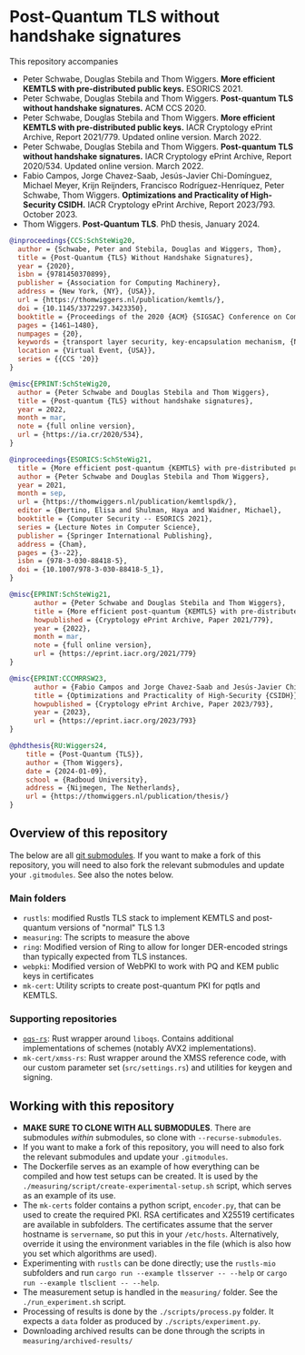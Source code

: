 # Post-Quantum TLS without handshake signatures

This repository accompanies

* Peter Schwabe, Douglas Stebila and Thom Wiggers. **More efficient KEMTLS with pre-distributed public keys.** ESORICS 2021.
* Peter Schwabe, Douglas Stebila and Thom Wiggers. **Post-quantum TLS without handshake signatures.** ACM CCS 2020.
* Peter Schwabe, Douglas Stebila and Thom Wiggers. **More efficient KEMTLS with pre-distributed public keys.** IACR Cryptology ePrint Archive, Report 2021/779. Updated online version. March 2022.
* Peter Schwabe, Douglas Stebila and Thom Wiggers. **Post-quantum TLS without handshake signatures.** IACR Cryptology ePrint Archive, Report 2020/534. Updated online version. March 2022.
* Fabio Campos, Jorge Chavez-Saab, Jesús-Javier Chi-Domínguez, Michael Meyer, Krijn Reijnders, Francisco Rodríguez-Henríquez, Peter Schwabe, Thom Wiggers. **Optimizations and Practicality of High-Security CSIDH.** IACR Cryptology ePrint Archive, Report 2023/793. October 2023.
* Thom Wiggers. **Post-Quantum TLS**. PhD thesis, January 2024.

```bibtex
@inproceedings{CCS:SchSteWig20,
  author = {Schwabe, Peter and Stebila, Douglas and Wiggers, Thom},
  title = {Post-Quantum {TLS} Without Handshake Signatures},
  year = {2020},
  isbn = {9781450370899},
  publisher = {Association for Computing Machinery},
  address = {New York, {NY}, {USA}},
  url = {https://thomwiggers.nl/publication/kemtls/},
  doi = {10.1145/3372297.3423350},
  booktitle = {Proceedings of the 2020 {ACM} {SIGSAC} Conference on Computer and Communications Security},
  pages = {1461–1480},
  numpages = {20},
  keywords = {transport layer security, key-encapsulation mechanism, {NIST PQC}, post-quantum cryptography},
  location = {Virtual Event, {USA}},
  series = {{CCS '20}}
}

@misc{EPRINT:SchSteWig20,
  author = {Peter Schwabe and Douglas Stebila and Thom Wiggers},
  title = {Post-quantum {TLS} without handshake signatures},
  year = 2022,
  month = mar,
  note = {full online version},
  url = {https://ia.cr/2020/534},
}

@inproceedings{ESORICS:SchSteWig21,
  title = {More efficient post-quantum {KEMTLS} with pre-distributed public keys},
  author = {Peter Schwabe and Douglas Stebila and Thom Wiggers},
  year = 2021,
  month = sep,
  url = {https://thomwiggers.nl/publication/kemtlspdk/},
  editor = {Bertino, Elisa and Shulman, Haya and Waidner, Michael},
  booktitle = {Computer Security -- ESORICS 2021},
  series = {Lecture Notes in Computer Science},
  publisher = {Springer International Publishing},
  address = {Cham},
  pages = {3--22},
  isbn = {978-3-030-88418-5},
  doi = {10.1007/978-3-030-88418-5_1},
}

@misc{EPRINT:SchSteWig21,
      author = {Peter Schwabe and Douglas Stebila and Thom Wiggers},
      title = {More efficient post-quantum {KEMTLS} with pre-distributed public keys},
      howpublished = {Cryptology ePrint Archive, Paper 2021/779},
      year = {2022},
      month = mar,
      note = {full online version},
      url = {https://eprint.iacr.org/2021/779}
}

@misc{EPRINT:CCCMRRSW23,
      author = {Fabio Campos and Jorge Chavez-Saab and Jesús-Javier Chi-Domínguez and Michael Meyer and Krijn Reijnders and Francisco Rodríguez-Henríquez and Peter Schwabe and Thom Wiggers},
      title = {Optimizations and Practicality of High-Security {CSIDH}},
      howpublished = {Cryptology ePrint Archive, Paper 2023/793},
      year = {2023},
      url = {https://eprint.iacr.org/2023/793}
}

@phdthesis{RU:Wiggers24,
    title = {Post-Quantum {TLS}},
    author = {Thom Wiggers},
    date = {2024-01-09},
    school = {Radboud University},
    address = {Nijmegen, The Netherlands},
    url = {https://thomwiggers.nl/publication/thesis/}
}

```

## Overview of this repository

The below are all [git submodules](https://git-scm.com/book/en/v2/Git-Tools-Submodules).
If you want to make a fork of this repository, you will need to also fork the relevant submodules and update your `.gitmodules`.
See also the notes below.

### Main folders

* ``rustls``: modified Rustls TLS stack to implement KEMTLS and post-quantum versions of "normal" TLS 1.3
* ``measuring``: The scripts to measure the above
* ``ring``: Modified version of Ring to allow for longer DER-encoded strings than typically expected from TLS instances.
* ``webpki``: Modified version of WebPKI to work with PQ and KEM public keys in certificates
* ``mk-cert``: Utility scripts to create post-quantum PKI for pqtls and KEMTLS.

### Supporting repositories

* [``oqs-rs``][]: Rust wrapper around ``liboqs``. Contains additional implementations of schemes (notably AVX2 implementations).
* ``mk-cert/xmss-rs``: Rust wrapper around the XMSS reference code, with our custom parameter set (``src/settings.rs``) and utilities for keygen and signing.

[``oqs-rs``]: https://github.com/open-quantum-safe/liboqs-rust

## Working with this repository

* **MAKE SURE TO CLONE WITH __ALL__ SUBMODULES**. There are submodules _within_ submodules, so clone with ``--recurse-submodules``.
* If you want to make a fork of this repository, you will need to also fork the relevant submodules and update your `.gitmodules`.
* The Dockerfile serves as an example of how everything can be compiled and how test setups can be created.
   It is used by the ``./measuring/script/create-experimental-setup.sh`` script, which serves as an example of its use.
* The `mk-certs` folder contains a python script, `encoder.py`, that can be used to create the required PKI.
   RSA certificates and X25519 certificates are available in subfolders.
   The certificates assume that the server hostname is ``servername``, so put this in your `/etc/hosts`.
   Alternatively, override it using the environment variables in the file (which is also how you set which algorithms are used).
* Experimenting with ``rustls`` can be done directly; use the ``rustls-mio`` subfolders
   and run ``cargo run --example tlsserver -- --help`` or ``cargo run --example tlsclient -- --help``.
* The measurement setup is handled in the `measuring/` folder. See the `./run_experiment.sh` script.
* Processing of results is done by the `./scripts/process.py` folder. It expects a `data` folder as produced by `./scripts/experiment.py`.
* Downloading archived results can be done through the scripts in ``measuring/archived-results/``
